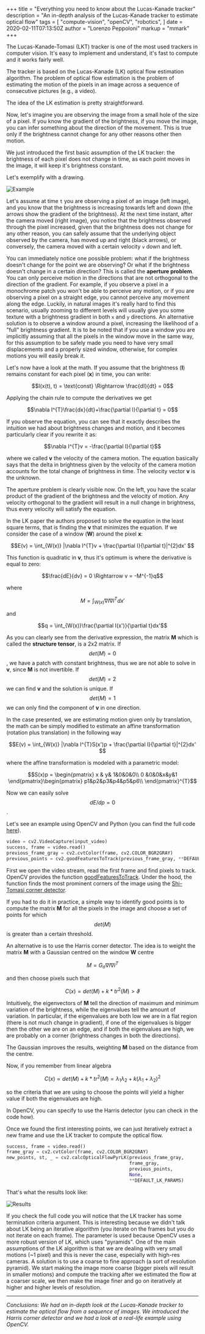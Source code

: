+++
title = "Everything you need to know about the Lucas-Kanade tracker"
description = "An in-depth analysis of the Lucas-Kanade tracker to estimate optical flow"
tags = [
    "compute-vision",
    "openCV",
    "robotics",
]
date = 2020-02-11T07:13:50Z
author = "Lorenzo Peppoloni"
markup = "mmark"
+++

The Lucas-Kanade-Tomasi (LKT) tracker is one of the most used trackers in computer vision. It's easy to implement and understand, it's fast to compute and it works fairly well.

The tracker is based on the Lucas-Kanade (LK) optical flow estimation algorithm. The problem of optical flow estimation is the problem of estimating the motion of the pixels in an image across a sequence of consecutive pictures (e.g., a video).
  
The idea of the LK estimation is pretty straightforward. 

Now, let's imagine you are observing the image from a small hole of the size of a pixel. If you know the gradient of the brightness, if you move the image, you can infer something about the direction of the movement. This is true only if the brightness cannot change for any other reasons other then motion. 

We just introduced the first basic assumption of the LK tracker: the brightness of each pixel does not change in time, as each point moves in the image, it will keep it's brightness constant. 

Let's exemplify with a drawing.

![Example](/lktracker/lk_pix.png)

Let's assume at time `t` you are observing a pixel of an image (left image), and you know that the brightness is increasing towards left and down (the arrows show the gradient of the brightness). At the next time instant, after the camera moved (right image), you notice that the brightness observed through the pixel increased, given that the brightness does not change for any other reason, you can safely assume that the underlying object observed by the camera, has moved up and right (black arrows), or conversely, the camera moved with a certain velocity `v` down and left.



You can immediately notice one possible problem: what if the brightness doesn't change for the point we are observing? Or what if the brightness doesn't change in a certain direction?
This is called the **aperture problem**. You can only perceive motion in the directions that are not orthogonal to the direction of the gradient. For example, if you observe a pixel in a monochrome patch you won't be able to perceive any motion, or if you are observing a pixel on a straight edge, you cannot perceive any movement along the edge. Luckily, in natural images it's really hard to find this scenario, usually zooming to different levels will usually give you some texture with a brightness gradient in both `x` and `y` directions.
An alternative solution is to observe a window around a pixel, increasing the likelihood of a "full" brightness gradient. It is to be noted that if you use a window you are implicitly assuming that all the pixels in the window move in the same way, for this assumption to be safely made you need to have very small displacements and a properly sized window, otherwise, for complex motions you will easily break it.

Let's now have a look at the math. If you assume that the brightness (**I**) remains constant for each pixel (**x**) in time, you can write:

$$I(x(t), t) = \text{const} \Rightarrow \frac{dI}{dt} = 0$$

Applying the chain rule to compute the derivatives we get

$$\nabla I^{T}\frac{dx}{dt}+\frac{\partial I}{\partial t} = 0$$

If you observe the equation, you can see that it exactly describes the intuition we had about brightness changes and motion, and it becomes particularly clear if you rewrite it as:

$$\nabla I^{T}v = -\frac{\partial I}{\partial t}$$

where we called **v** the velocity of the camera motion. The equation basically says that the delta in brightness given by the velocity of the camera motion accounts for the total change of brightness in time. The velocity vector **v** is the unknown. 

The aperture problem is clearly visible now. On the left, you have the scalar product of the gradient of the brightness and the velocity of motion. Any velocity orthogonal to the gradient will result in a null change in brightness, thus every velocity will satisfy the equation. 

In the LK paper the authors proposed to solve the equation in the least square terms, that is finding the **v** that minimizes the equation. If we consider the case of a window (**W**) around the pixel **x**:

$$E(v) = \int_{W(x)} |\nabla I^{T}v + \frac{\partial I}{\partial t}|^{2}dx' $$

This function is quadratic in **v**, thus it's optimum is where the derivative is equal to zero:

$$\frac{dE}{dv} = 0 \Rightarrow v = -M^{-1}q$$

where


$$M = \int_{W(x)}\nabla I\nabla I ^{T}dx'$$

and

$$q = \int_{W(x)}\frac{\partial I(x')}{\partial t}dx'$$

As you can clearly see from the derivative expression, the matrix **M** which is called the **structure tensor**, is a 2x2 matrix. If $$det(M) = 0$$, we have a patch with constant brightness, thus we are not able to solve in **v**, since **M** is not invertible. If $$det(M) = 2$$ we can find **v** and the solution is unique. If $$det(M) = 1$$ we can only find the component of **v** in one direction. 

In the case presented, we are estimating motion given only by translation, the math can be simply modified to estimate an affine transformation (rotation plus translation) in the following way

$$E(v) = \int_{W(x)} |\nabla I^{T}S(x')p + \frac{\partial I}{\partial t}|^{2}dx' $$

where the affine transformation is modeled with a parametric model:

$$S(x)p = \begin{pmatrix}
x & y& 1&0&0&0\\
0 &0&0&x&y&1
\end{pmatrix}\begin{pmatrix}
p1&p2&p3&p4&p5&p6\\
\end{pmatrix}^{T}$$

Now we can easily solve $$dE/dp = 0$$.

Let's see an example using OpenCV and Python (you can find the full code [here](https://github.com/LorePep/blogposts_code/tree/master/lkt-tracker)).

```python
video = cv2.VideoCapture(input_video) 
success, frame = video.read()
previous_frame_gray = cv2.cvtColor(frame, cv2.COLOR_BGR2GRAY)
previous_points = cv2.goodFeaturesToTrack(previous_frame_gray, **DEFAULT_FEATURES_PARAMS)
```
First we open the video stream, read the first frame and find pixels to track.
OpenCV provides the function [goodFeaturesToTrack](https://docs.opencv.org/2.4/modules/imgproc/doc/feature_detection.html). Under the hood, the function finds the most prominent corners of the image using the [Shi-Tomasi corner detector](https://opencv-python-tutroals.readthedocs.io/en/latest/py_tutorials/py_feature2d/py_shi_tomasi/py_shi_tomasi.html). 

If you had to do it in practice, a simple way to identify good points is to compute the matrix **M** for all the pixels in the image and choose a set of points for which $$det(M)$$ is greater than a certain threshold. 

An alternative is to use the Harris corner detector. The idea is to weight the matrix **M** with a Gaussian centred on the window **W** centre

$$M =  G_{\sigma}\nabla I \nabla I ^{T}$$

and then choose pixels such that

$$C(x) = det(M) + k*tr^{2}(M) > \vartheta $$

Intuitively, the eigenvectors of **M** tell the direction of maximum and minimum variation of the brightness, while the eigenvalues tell the amount of variation. In particular, if the eigenvalues are both low we are in a flat region (there is not much change in gradient), if one of the eigenvalues is bigger then the other we are on an edge, and if both the eigenvalues are high, we are probably on a corner (brightness changes in both the directions).

The Gaussian improves the results, weighting **M** based on the distance from the centre.

Now, if you remember from linear algebra

$$C(x) = det(M) + k*tr^{2}(M) = \lambda_1 \lambda_2 + k(\lambda_1+\lambda_2)^{2}$$

so the criteria that we are using to choose the points will yield a higher value if both the eigenvalues are high.

In OpenCV, you can specify to use the Harris detector (you can check in the code how).

Once we found the first interesting points, we can just iteratively extract a new frame and use the LK tracker to compute the optical flow.
```python
success, frame = video.read()
frame_gray = cv2.cvtColor(frame, cv2.COLOR_BGR2GRAY)
new_points, st, _ = cv2.calcOpticalFlowPyrLK(previous_frame_gray,
                                             frame_gray,
                                             previous_points, 
                                             None,
                                             **DEFAULT_LK_PARAMS)
```
That's what the results look like:

![Results](/lktracker/lkt.gif)

If you check the full code you will notice that the LK tracker has some termination criteria argument. This is interesting because we didn't talk about LK being an iterative algorithm (you iterate on the frames but you do not iterate on each frame). The parameter is used because OpenCV uses a more robust version of LK, which uses "pyramids". One of the main assumptions of the LK algorithm is that we are dealing with very small motions (~1 pixel) and this is never the case, especially with high-res cameras. A solution is to use a coarse to fine approach (a sort of resolution pyramid). We start making the image more coarse (bigger pixels will result in smaller motions) and compute the tracking after we estimated the flow at a coarser scale, we then make the image finer and go on iteratively at higher and higher levels of resolution.

* * *
*Conclusions: We had an in-depth look at the Lucas-Kanade tracker to estimate the optical flow from a sequence of images. We introduced the Harris corner detector and we had a look at a real-life example using OpenCV.*